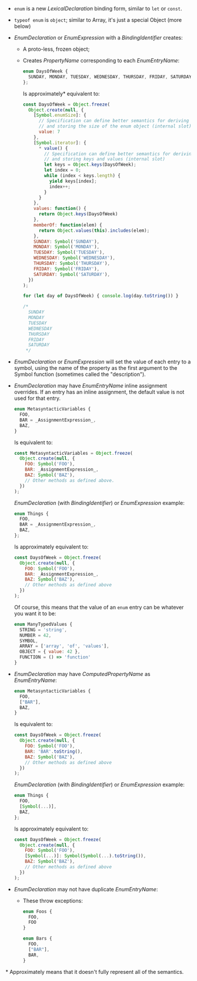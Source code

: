 - `enum` is a new _LexicalDeclaration_ binding form, similar to `let` or `const`.
- `typeof enum` is `object`; similar to Array, it's just a special Object (more below)

- _EnumDeclaration_ or _EnumExpression_ with a _BindingIdentifier_ creates:
  - A proto-less, frozen object;
  - Creates _PropertyName_ corresponding to each _EnumEntryName_:

    ```js
    enum DaysOfWeek {
      SUNDAY, MONDAY, TUESDAY, WEDNESDAY, THURSDAY, FRIDAY, SATURDAY
    };
    ```

    Is approximately\* equivalent to:

    ```js
    const DaysOfWeek = Object.freeze(
      Object.create(null, {
        [Symbol.enumSize]: {
          // Specification can define better semantics for deriving
          // and storing the size of the enum object (internal slot)
          value: 7
        },
        [Symbol.iterator]: {
          * value() {
            // Specification can define better semantics for deriving
            // and storing keys and values (internal slot)
            let keys = Object.keys(DaysOfWeek);
            let index = 0;
            while (index < keys.length) {
              yield keys[index];
              index++;
            }
          }
        },
        values: function() {
          return Object.keys(DaysOfWeek)
        },
        memberOf: function(elem) {
          return Object.values(this).includes(elem);
        },
        SUNDAY: Symbol('SUNDAY'),
        MONDAY: Symbol('MONDAY'),
        TUESDAY: Symbol('TUESDAY'),
        WEDNESDAY: Symbol('WEDNESDAY'),
        THURSDAY: Symbol('THURSDAY'),
        FRIDAY: Symbol('FRIDAY'),
        SATURDAY: Symbol('SATURDAY'),
      })
    );

    for (let day of DaysOfWeek) { console.log(day.toString()) }

    /*
      SUNDAY
      MONDAY
      TUESDAY
      WEDNESDAY
      THURSDAY
      FRIDAY
      SATURDAY    
     */
    ```

- _EnumDeclaration_ or _EnumExpression_ will set the value of each entry to a symbol, using the name of the property as the first argument to the Symbol function (sometimes called the "description").

- _EnumDeclaration_ may have _EnumEntryName_ inline assignment overrides. If an entry has an inline assignment, the default value is not used for that entry.

  ```js
  enum MetasyntacticVariables {
    FOO,
    BAR = _AssignmentExpression_,
    BAZ,
  }
  ```

  Is equivalent to:

  ```js
  const MetasyntacticVariables = Object.freeze(
    Object.create(null, {
      FOO: Symbol('FOO'),
      BAR: _AssignmentExpression_,
      BAZ: Symbol('BAZ'),
      // Other methods as defined above.
    })
  );
  ```

  _EnumDeclaration_ (with _BindingIdentifier_) or _EnumExpression_ example:

  ```js
  enum Things {
    FOO,
    BAR = _AssignmentExpression_,
    BAZ,
  };
  ```

  Is approximately equivalent to:

  ```js
  const DaysOfWeek = Object.freeze(
    Object.create(null, {
      FOO: Symbol('FOO'),
      BAR: _AssignmentExpression_,
      BAZ: Symbol('BAZ'),
      // Other methods as defined above
    })
  );
  ```

  Of course, this means that the value of an `enum` entry can be whatever you want it to be:

  ```js
  enum ManyTypedValues {
    STRING = 'string',
    NUMBER = 42,
    SYMBOL,
    ARRAY = ['array', 'of', 'values'],
    OBJECT = { value: 42 },
    FUNCTION = () => 'function'
  }
  ```


- _EnumDeclaration_ may have _ComputedPropertyName_ as _EnumEntryName_:

  ```js
  enum MetasyntacticVariables {
    FOO,
    ["BAR"],
    BAZ,
  }
  ```

  Is equivalent to:

  ```js
  const DaysOfWeek = Object.freeze(
    Object.create(null, {
      FOO: Symbol('FOO'),
      BAR: 'BAR'.toString(),
      BAZ: Symbol('BAZ'),
      // Other methods as defined above
    })
  );
  ```

  _EnumDeclaration_ (with _BindingIdentifier_) or _EnumExpression_ example:

  ```js
  enum Things {
    FOO,
    [Symbol(...)],
    BAZ,
  };
  ```

  Is approximately equivalent to:

  ```js
  const DaysOfWeek = Object.freeze(
    Object.create(null, {
      FOO: Symbol('FOO'),
      [Symbol(...)]: Symbol(Symbol(...).toString()),
      BAZ: Symbol('BAZ'),
      // Other methods as defined above
    })
  );
  ```

- _EnumDeclaration_ may not have duplicate _EnumEntryName_:
  - These throw exceptions:
    ```js
    enum Foos {
      FOO,
      FOO
    }
    ```

    ```js
    enum Bars {
      FOO,
      ["BAR"],
      BAR,
    }
    ```

\* Approximately means that it doesn't fully represent all of the semantics.
